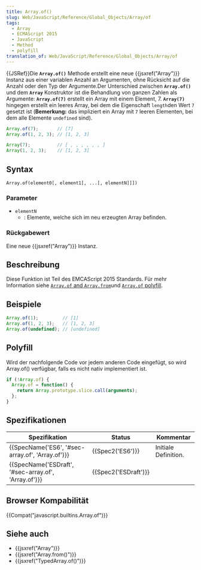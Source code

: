 ```yaml
---
title: Array.of()
slug: Web/JavaScript/Reference/Global_Objects/Array/of
tags:
  - Array
  - ECMAScript 2015
  - JavaScript
  - Method
  - polyfill
translation_of: Web/JavaScript/Reference/Global_Objects/Array/of
---
```

{{JSRef}}Die **`Array.of()`** Methode erstellt eine neue {{jsxref("Array")}} Instanz aus einer variablen Anzahl an Argumenten, ohne Rücksicht auf die Anzahl oder den Typ der Argumente.Der Unterschied zwischen **`Array.of()`** und dem **`Array`** Konstruktor ist die Behandlung von ganzen Zahlen als Argumente: **`Array.of(7)`** erstellt ein Array mit einem Element, 7. **`Array(7)`** hingegen erstellt ein leeres Array, bei dem die Eigenschaft `length`den Wert `7` gesetzt ist (**Bemerkung:** das impliziert ein Array mit `7` leeren Elementen, bei dem alle Elemente `undefined` sind).

```js
Array.of(7);       // [7]
Array.of(1, 2, 3); // [1, 2, 3]

Array(7);          // [ , , , , , , ]
Array(1, 2, 3);    // [1, 2, 3]
```

## Syntax

    Array.of(element0[, element1[, ...[, elementN]]])

### Parameter

- `elementN`
  - : Elemente, welche sich im neu erzeugten Array befinden.

### Rückgabewert

Eine neue {{jsxref("Array")}} Instanz.

## Beschreibung

Diese Funktion ist Teil des EMCAScript 2015 Standards. Für mehr Information siehe [`Array.of` and `Array.from`](https://gist.github.com/rwaldron/1074126)und [`Array.of` polyfill](https://gist.github.com/rwaldron/3186576).

## Beispiele

```js
Array.of(1);         // [1]
Array.of(1, 2, 3);   // [1, 2, 3]
Array.of(undefined); // [undefined]
```

## Polyfill

Wird der nachfolgende Code vor jedem anderen Code eingefügt, so wird Array.of() verfügbar, falls es nicht nativ implementiert ist.

```js
if (!Array.of) {
  Array.of = function() {
    return Array.prototype.slice.call(arguments);
  };
}
```

## Spezifikationen

| Spezifikation                                                        | Status                       | Kommentar            |
| -------------------------------------------------------------------- | ---------------------------- | -------------------- |
| {{SpecName('ES6', '#sec-array.of', 'Array.of')}}     | {{Spec2('ES6')}}         | Initiale Definition. |
| {{SpecName('ESDraft', '#sec-array.of', 'Array.of')}} | {{Spec2('ESDraft')}} |                      |

## Browser Kompabilität

{{Compat("javascript.builtins.Array.of")}}

## Siehe auch

- {{jsxref("Array")}}
- {{jsxref("Array.from()")}}
- {{jsxref("TypedArray.of()")}}

